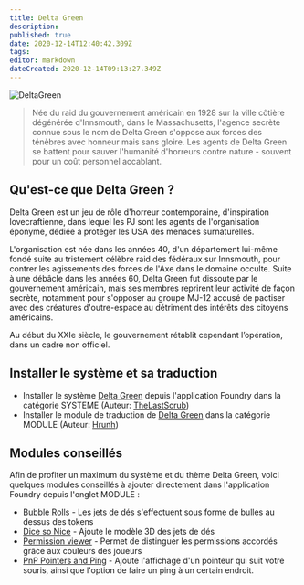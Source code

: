 ```yaml
---
title: Delta Green
description: 
published: true
date: 2020-12-14T12:40:42.309Z
tags: 
editor: markdown
dateCreated: 2020-12-14T09:13:27.349Z
---
```


![DeltaGreen](https://theunspeakableoath.com/home/wp-content/uploads/2017/08/Delta-Green-Logo-Horizontal-Transparent-1.jpg)

>Née du raid du gouvernement américain en 1928 sur la ville côtière dégénérée d'Innsmouth, dans le Massachusetts, l'agence secrète connue sous le nom de Delta Green s'oppose aux forces des ténèbres avec honneur mais sans gloire. Les agents de Delta Green se battent pour sauver l'humanité d'horreurs contre nature - souvent pour un coût personnel accablant.

## Qu'est-ce que Delta Green ?
Delta Green est un jeu de rôle d'horreur contemporaine, d'inspiration lovecraftienne, dans lequel les PJ sont les agents de l'organisation éponyme, dédiée à protéger les USA des menaces surnaturelles.

L'organisation est née dans les années 40, d'un département lui-même fondé suite au tristement célèbre raid des fédéraux sur Innsmouth, pour contrer les agissements des forces de l'Axe dans le domaine occulte. 
Suite à une débâcle dans les années 60, Delta Green fut dissoute par le gouvernement américain, mais ses membres reprirent leur activité de façon secrète, notamment pour s'opposer au groupe MJ-12 accusé de pactiser avec des créatures d'outre-espace au détriment des intérêts des citoyens américains. 

Au début du XXIe siècle, le gouvernement rétablit cependant l’opération, dans un cadre non officiel.

## Installer le système et sa traduction
- Installer le système [Delta Green](https://foundryvtt.com/packages/deltagreen/) depuis l'application Foundry dans la catégorie SYSTEME (Auteur: [TheLastScrub](https://foundryvtt.com/community/thelastscrub))
- Installer le module de traduction de [Delta Green](https://foundryvtt.com/packages/DeltaGreen_fr-FR/) dans la catégorie MODULE (Auteur: [Hrunh](https://foundryvtt.com/community/hrunh))


## Modules conseillés
Afin de profiter un maximum du système et du thème Delta Green, voici quelques modules conseillés à ajouter directement dans l'application Foundry depuis l'onglet MODULE :

- [Bubble Rolls](https://foundryvtt.com/packages/bubblerolls/) - Les jets de dés s'effectuent sous forme de bulles au dessus des tokens
- [Dice so Nice](https://foundryvtt.com/packages/dice-so-nice/) - Ajoute le modèle 3D des jets de dés
- [Permission viewer](https://foundryvtt.com/packages/permission_viewer/) - Permet de distinguer les permissions accordés grâce aux couleurs des joueurs
- [PnP Pointers and Ping](https://foundryvtt.com/packages/pointer/) - Ajoute l'affichage d'un pointeur qui suit votre souris, ainsi que l'option de faire un ping à un certain endroit.